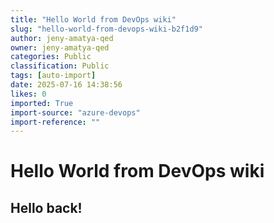 ```yaml
---
title: "Hello World from DevOps wiki"
slug: "hello-world-from-devops-wiki-b2f1d9"
author: jeny-amatya-qed
owner: jeny-amatya-qed
categories: Public
classification: Public
tags: [auto-import]
date: 2025-07-16 14:38:56
likes: 0
imported: True 
import-source: "azure-devops"
import-reference: ""
---
```


# Hello World from DevOps wiki

## Hello back!